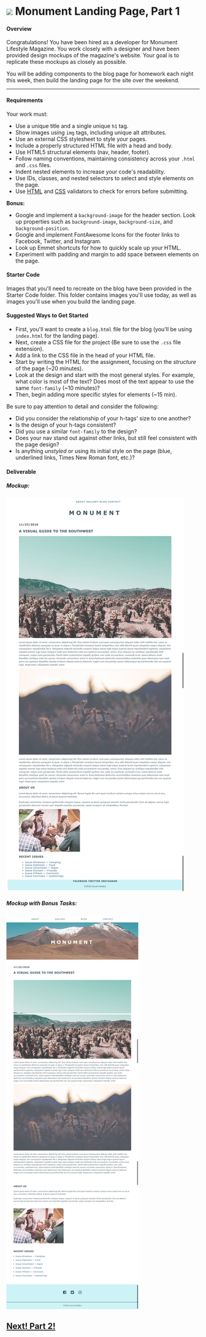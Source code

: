 # ![](https://ga-dash.s3.amazonaws.com/production/assets/logo-9f88ae6c9c3871690e33280fcf557f33.png) Monument Landing Page, Part 1

#### Overview

Congratulations! You have been hired as a developer for Monument Lifestyle Magazine. You work closely with a designer and have been provided design mockups of the magazine's website. Your goal is to replicate these mockups as closely as possible.

You will be adding components to the blog page for homework each night this week, then build the landing page for the site over the weekend.


---

#### Requirements

Your work must:


- Use a unique title and a single unique `h1` tag.
- Show images using `img` tags, including unique alt attributes.
- Use an external CSS stylesheet to style your pages.
- Include a properly structured HTML file with a head and body.
- Use HTML5 structural elements (nav, header, footer).
- Follow naming conventions, maintaining consistency across your `.html` and `.css` files.
- Indent nested elements to increase your code's readability.
- Use IDs, classes, and nested selectors to select and style elements on the page.
- Use [HTML](https://html5.validator.nu/) and [CSS](https://jigsaw.w3.org/css-validator/#validate_by_input) validators to check for errors before submitting.


**Bonus:**

- Google and implement a `background-image` for the header section. Look up properties such as `background-image`, `background-size`, and `background-position`.
- Google and implement FontAwesome Icons for the footer links to Facebook, Twitter, and Instagram.
- Look up Emmet shortcuts for how to quickly scale up your HTML.
- Experiment with padding and margin to add space between elements on the page.

#### Starter Code

Images that you'll need to recreate on the blog have been provided in the Starter Code folder. This folder contains images you'll use today, as well as images you'll use when you build the landing page.

#### Suggested Ways to Get Started

- First, you'll want to create a `blog.html` file for the blog (you'll be using `index.html` for the landing page).
- Next, create a CSS file for the project (Be sure to use the `.css` file extension).
- Add a link to the CSS file in the head of your HTML file.
- Start by writing the HTML for the assignment, focusing on the _structure_ of the page (~20 minutes).
- Look at the design and start with the most general styles. For example, what color is most of the text? Does most of the text appear to use the same `font-family` (~10 minutes)?
- Then, begin adding more specific styles for elements (~15 min).

Be sure to pay attention to detail and consider the following:
- Did you consider the relationship of your h-tags' size to one another?
- Is the design of your h-tags consistent?
- Did you use a similar `font-family` to the design?
- Does your nav stand out against other links, but still feel consistent with the page design?
- Is anything *unstyled* or using its initial style on the page (blue, underlined links, Times New Roman font, etc.)?


#### Deliverable

##### Mockup:
![](screenshots/blog_pt_1.png)

##### Mockup with Bonus Tasks:
![](screenshots/blog_pt_1_challenge.png)

## [Next! Part 2!](../monument-part-2/README.md)
